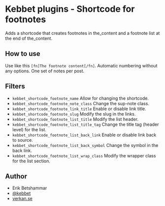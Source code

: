 # Kebbet plugins - Shortcode for footnotes
Adds a shortcode that creates footnotes in the_content and a footnote list at the end of the_content.

## How to use
Use like this `[fn]The footnote content[/fn]`. Automatic numbering without any options. One set of notes per post.

## Filters
- `kebbet_shortcode_footnote_name` Allow for changing the shortcode.
- `kebbet_shortcode_footnote_note_class` Change the sup-note class.
- `kebbet_shortcode_footnote_link_title` Enable or disable link title.
- `kebbet_shortcode_footnote_slug` Modify the slug in the links.
- `kebbet_shortcode_footnote_list_title` Modify the list header.
- `kebbet_shortcode_footnote_list_title_tag` Change the title tag (header level) for the list.
- `kebbet_shortcode_footnote_list_back_link` Enable or disable link back to source.
- `kebbet_shortcode_footnote_list_back_symbol` Change the symbol in the back link.
- `kebbet_shortcode_footnote_list_wrap_class` Modify the wrapper class for the list section.

## Author
- Erik Betshammar
- [@kebbet](https://github.com/kebbet)
- [verkan.se](https://verkan.se)